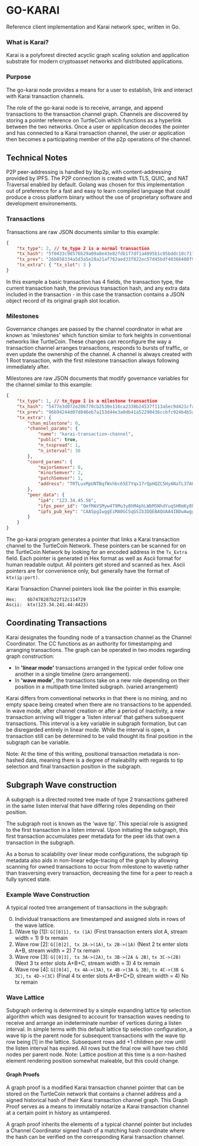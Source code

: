# GO-KARAI

Reference client implementation and Karai network spec, written in Go.

### What is Karai?

Karai is a polyforest directed acyclic graph scaling solution and application substrate for modern cryptoasset networks and distributed applications.

### Purpose

The go-karai node provides a means for a user to establish, link and interact with Karai transaction channels.

The role of the go-karai node is to receive, arrange, and append transactions to the transaction channel graph. Channels are discovered by storing a pointer reference on TurtleCoin which functions as a hyperlink between the two networks. Once a user or application decodes the pointer and has connected to a Karai transaction channel, the user or application then becomes a participating member of the p2p operations of the channel.

## Technical Notes

P2P peer-addressing is handled by libp2p, with content-addressing provided by IPFS. The P2P connection is created with TLS, QUIC, and NAT Traversal enabled by default. Golang was chosen for this implementation out of preference for a fast and easy to learn compiled language that could produce a cross platform binary without the use of proprietary software and development environements.

### Transactions

Transactions are raw JSON documents similar to this example:

```json
{
    "tx_type": 2, // tx_type 2 is a normal transaction
    "tx_hash": "5f0433c98576b29a09a8e43e82fdb1f7df1a4895b1c05bddc10c717630c38ba6",
    "tx_prev": "26b858334a5d3a5e28a21af762aed33f822ec57d45bdf40368408f9a0bbad08c",
    "tx_extra": { "tx_slot": 3 }
}
```

In this example a basic transaction has 4 fields, the transaction type, the current transaction hash, the previous transaction hash, and any extra data included in the transaction - in this case the transaction contains a JSON object record of its original graph slot location.

### Milestones

Governance changes are passed by the channel coordinator in what are known as 'milestones' which function similar to fork heights in conventional networks like TurtleCoin. These changes can reconfigure the way a transaction channel arranges transactions, responds to bursts of traffic, or even update the ownership of the channel. A channel is always created with 1 Root transaction, with the first milestone transaction always following immediately after.

Milestones are raw JSON documents that modify governance variables for the channel similar to this example:

```json
{
    "tx_type": 1, // tx_type 1 is a milestone transaction
    "tx_hash": "5477e3d072e206770cb2530e116ca2338b24537f113a5ec9d421cfa32a596ab3",
    "tx_prev": "96b94244d07d046eb7a153d44e3a0db41a52290436ccbfc924b4b5ae206ddb84",
    "tx_extra": {
        "chan_milestone": 0,
        "channel_params": {
            "name": "karai-transaction-channel",
            "public": true,
            "n_txspread": 1,
            "n_interval": 30
        },
        "coord_params": {
            "majorSemver": 0,
            "minorSemver": 2,
            "patchSemver": 1,
            "address": "TRTLuxMpUNTBqfWshbc65E7Yqx17rQpHQZC5HyANaTL37AQm2fRsNDXG37jxPhXXa5NMJVLFJpQa9iQn9Se87VNuWwPHWScoZLY"
        },
        "peer_data": {
            "ip4": "123.34.45.56",
            "ifps_peer_id": "QmfMAVSMyw4T9Mu3y8hM4phLWbM5NhdYuq5HRmKy8kX3SD",
            "ipfs_pub_key": "CAASpgIwggEiMA0GCSqGSIb3DQEBAQUAA4IBDwAwggEKAoIBAQDI3gvSHQ/V3o7wWLp+KLw8w4k74JGF7+lxPAK0Z6SAp2CELvr+FJfflcIAnOna5NekFj3oZhgI3sTAMRixn802S+OUmBuFrtdxd8SX1PjwCmdzm+xTWU8IdrZbxzeHY/n4i34ZyOEybdWEvR4oExplxTk9mnZmKvZvIH3lCQIbfkhoJFTB4D4R5KG5YcEQ6/2hLvzdoMyUcVZRf7dRxWUyoXRdE5810tsCBECrRzLX9nWERP/ki4elvJlDQYU5bHUazZy4tbl9kEbP28gjm9XGYKxjAWyXG+uMZoohCujSNN3SQzo/5zE4VWzi4LC01ourl8xR9pd5HhzH1oKcYBoZAgMBAAE="
        }
    }
}
```

The go-karai program generates a pointer that links a Karai transaction channel to the TurtleCoin Network. These pointers can be scanned for on the TurtleCoin Network by looking for an encoded address in the `Tx_Extra` field. Each pointer is generated in Hex format as well as Ascii format for human readable output. All pointers get stored and scanned as hex. Ascii pointers are for convenience only, but generally have the format of `ktx(ip:port)`.

Karai Transaction Channel pointers look like the pointer in this example:

```
Hex:    6b7478287b22f12c114729
Ascii:  ktx(123.34.241.44:4423)
```

## Coordinating Transactions

Karai designates the founding node of a transaction channel as the Channel Coordinator. The CC functions as an authority for timestamping and arranging transactions. The graph can be operated in two modes regarding graph construction:

-   In **'linear mode'** transactions arranged in the typical order follow one another in a single timeline (zero arrangement).
-   In **'wave mode'**, the transactions take on a new role depending on their position in a multipath time limited subgraph. (varied arrangement)

Karai differs from conventional networks in that there is no mining, and no empty space being created when there are no transactions to be appended. In wave mode, after channel creation or after a period of inactivity, a new transaction arriving will trigger a 'listen interval' that gathers subsequent transactions. This interval is a key variable in subgraph formation, but can be disregarded entirely in linear mode. While the interval is open, a transaction still can be determined to be valid thought its final position in the subgraph can be variable.

Note: At the time of this writing, positional transaction metadata is non-hashed data, meaning there is a degree of maleability with regards to tip selection and final transaction position in the subgraph.

## Subgraph Wave construction

A subgraph is a directed rooted tree made of type 2 transactions gathered in the same listen interval that have differing roles depending on their position.

The subgraph root is known as the 'wave tip'. This special role is assigned to the first transaction in a listen interval. Upon initiating the subgraph, this first transaction accumulates peer metadata for the peer ids that own a transaction in the subgraph.

As a bonus to scalability over linear mode configurations, the subgraph tip metadata also aids in non-linear edge-tracing of the graph by allowing scanning for owned transactions to occur from milestone to wavetip rather than trasversing every transaction, decreasing the time for a peer to reach a fully synced state.

### Example Wave Construction

A typical rooted tree arrangement of transactions in the subgraph:

0. Individual transactions are timestamped and assigned slots in rows of the wave lattice.
1. (Wave tip [1]): `G[[0]1], tx (1A)` (First transaction enters slot A, stream width = 1) 9 tx remain
1. Wave row [2]: `G[[0]2], tx 2A->(1A)`, `tx 2B->(1A)` (Next 2 tx enter slots A+B, stream width = 2) 7 tx remain
1. Wave row [3]: `G[[0]3], tx 3A->(2A)`, `tx 3B->(2A & 2B)`, `tx 3C->(2B)` (Next 3 tx enter slots A+B+C, stream width = 3) 4 tx remain
1. Wave row [4]: `G[[0]4], tx 4A->(3A)`, `tx 4B->(3A & 3B)`, `tx 4C->(3B & 3C)`, `tx 4D->(3C)` (Final 4 tx enter slots A+B+C+D, stream width = 4) No tx remain

### Wave Lattice

Subgraph ordering is determined by a simple expanding lattice tip selection algorithm which was designed to account for transaction waves needing to receive and arrange an indeterminate number of vertices during a listen interval. In simple terms with this default lattice tip selection configuration, a wave tip is the parent node for subsequent transactions with the wave tip row being [1] in the lattice. Subsequent rows add +1 children per row until the listen interval has expired. All rows but the final row will have two child nodes per parent node.
Note: Lattice position at this time is a non-hashed element rendering position somewhat maleable, but this could change.

#### Graph Proofs

A graph proof is a modified Karai transaction channel pointer that can be stored on the TurtleCoin network that contains a channel address and a signed historical hash of their Karai transaction channel graph. This Graph Proof serves as a means to immutably notarize a Karai transaction channel at a certain point in history as untampered.

A graph proof inherits the elements of a typical channel pointer but includes a Channel Coordinator signed hash of a matching hash coordinate where the hash can be verified on the corresponding Karai transaction channel.
